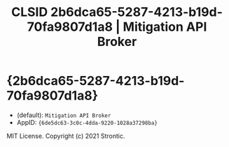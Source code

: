 ﻿---
title: "CLSID 2b6dca65-5287-4213-b19d-70fa9807d1a8 | Mitigation API Broker"
excerpt: What is COM-Object CLSID 2b6dca65-5287-4213-b19d-70fa9807d1a8?
---

# {2b6dca65-5287-4213-b19d-70fa9807d1a8}

* (default): `Mitigation API Broker`
* AppID: `{6de5dc63-3c0c-4dda-9220-1028a37298ba}`

MIT License. Copyright (c) 2021 Strontic.


